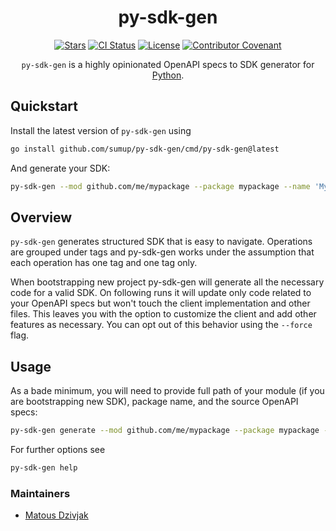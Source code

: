 <div align="center">

# py-sdk-gen

[![Stars](https://img.shields.io/github/stars/sumup/py-sdk-gen?style=social)](https://github.com/sumup/py-sdk-gen/)
[![CI Status](https://github.com/sumup/py-sdk-gen/workflows/CI/badge.svg)](https://github.com/sumup/py-sdk-gen/actions/workflows/ci.yml)
[![License](https://img.shields.io/github/license/sumup/py-sdk-gen)](./LICENSE)
[![Contributor Covenant](https://img.shields.io/badge/Contributor%20Covenant-v2.1%20adopted-ff69b4.svg)](https://github.com/sumup/py-sdk-gen/tree/main/CODE_OF_CONDUCT.md)

`py-sdk-gen` is a highly opinionated OpenAPI specs to SDK generator for [Python](https://www.python.org/).

</div>

## Quickstart

Install the latest version of `py-sdk-gen` using

```sh
go install github.com/sumup/py-sdk-gen/cmd/py-sdk-gen@latest
```

And generate your SDK:

```sh
py-sdk-gen --mod github.com/me/mypackage --package mypackage --name 'My API' ./openapi.yaml
```

## Overview

`py-sdk-gen` generates structured SDK that is easy to navigate. Operations are grouped under tags and py-sdk-gen works under the assumption that each operation has one tag and one tag only.

When bootstrapping new project py-sdk-gen will generate all the necessary code for a valid SDK. On following runs it will update only code related to your OpenAPI specs but won't touch the client implementation and other files. This leaves you with the option to customize the client and add other features as necessary. You can opt out of this behavior using the `--force` flag.

## Usage

As a bade minimum, you will need to provide full path of your module (if you are bootstrapping new SDK), package name, and the source OpenAPI specs:

```sh
py-sdk-gen generate --mod github.com/me/mypackage --package mypackage --name 'My API' ./openapi.yaml
```

For further options see

```sh
py-sdk-gen help
```

### Maintainers

- [Matous Dzivjak](mailto:matous.dzivjak@sumup.com)
